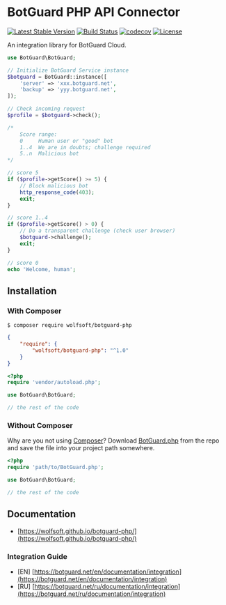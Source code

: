 # BotGuard PHP API Connector

[![Latest Stable Version](https://poser.pugx.org/wolfsoft/botguard-php/v/stable)](https://packagist.org/packages/wolfsoft/botguard-php)
[![Build Status](https://travis-ci.org/wolfsoft/botguard-php.svg?branch=master)](https://travis-ci.org/wolfsoft/botguard-php)
[![codecov](https://codecov.io/gh/wolfsoft/botguard-php/branch/master/graph/badge.svg)](https://codecov.io/gh/wolfsoft/botguard-php)
[![License](https://poser.pugx.org/wolfsoft/botguard-php/license)](https://packagist.org/packages/wolfsoft/botguard-php)

An integration library for BotGuard Cloud.

```php
use BotGuard\BotGuard;

// Initialize BotGuard Service instance
$botguard = BotGuard::instance([
	'server' => 'xxx.botguard.net',
	'backup' => 'yyy.botguard.net',
]);

// Check incoming request
$profile = $botguard->check();

/*
	Score range:
	0     Human user or "good" bot
	1..4  We are in doubts; challenge required
	5..n  Malicious bot
*/

// score 5
if ($profile->getScore() >= 5) {
	// Block malicious bot
	http_response_code(403);
	exit;
}

// score 1..4
if ($profile->getScore() > 0) {
	// Do a transparent challenge (check user browser)
	$botguard->challenge();
	exit;
}

// score 0
echo 'Welcome, human';
```

## Installation

### With Composer

```
$ composer require wolfsoft/botguard-php
```

```json
{
    "require": {
        "wolfsoft/botguard-php": "^1.0"
    }
}
```

```php
<?php
require 'vendor/autoload.php';

use BotGuard\BotGuard;

// the rest of the code
```

### Without Composer

Why are you not using [Composer](http://getcomposer.org/)? Download [BotGuard.php](https://github.com/wolfsoft/botguard-php/blob/master/src/BotGuard/BotGuard.php) from the repo and save the file into your project path somewhere.

```php
<?php
require 'path/to/BotGuard.php';

use BotGuard\BotGuard;

// the rest of the code
```

## Documentation

- [https://wolfsoft.github.io/botguard-php/](https://wolfsoft.github.io/botguard-php/)

### Integration Guide

- [EN] [https://botguard.net/en/documentation/integration](https://botguard.net/en/documentation/integration)
- [RU] [https://botguard.net/ru/documentation/integration](https://botguard.net/ru/documentation/integration)

